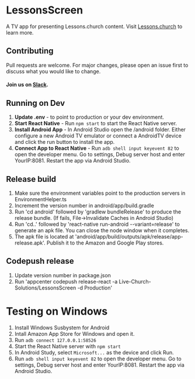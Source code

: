 # LessonsScreen

A TV app for presenting Lessons.church content. Visit <a href="https://lessons.church/">Lessons.church</a> to learn more.

## Contributing

Pull requests are welcome. For major changes, please open an issue first to discuss what you would like to change.

#### Join us on [Slack](https://join.slack.com/t/livechurchsolutions/shared_invite/zt-i88etpo5-ZZhYsQwQLVclW12DKtVflg).

## Running on Dev

1. **Update .env** - to point to production or your dev environment.
2. **Start React Native** - Run `npm start` to start the React Native server.
3. **Install Android App** - In Android Studio open the /android folder. Either configure a new Android TV emulator or connect a AndroidTV device and click the run button to install the app.
4. **Connect App to React Native** - Run `adb shell input keyevent 82` to open the developer menu. Go to settings, Debug server host and enter YourIP:8081. Restart the app via Android Studio.

## Release build

1. Make sure the environment variables point to the production servers in EnvironmentHelper.ts
2. Increment the version number in android/app/build.gradle
3. Run 'cd android' followed by 'gradlew bundleRelease' to produce the release bundle. (If fails, File->Invalidate Caches in Android Studio)
4. Run 'cd..' followed by 'react-native run-android --variant=release' to generate an apk file. You can close the node window when it completes.
5. The apk file is located at 'android/app/build/outputs/apk/release/app-release.apk'. Publish it to the Amazon and Google Play stores.

## Codepush release

1. Update version number in package.json
2. Run 'appcenter codepush release-react -a Live-Church-Solutions/LessonsScreen -d Production'

# Testing on Windows

1. Install Windows Susbystem for Android
2. Intall Amazon App Store for Windows and open it.
3. Run `adb connect 127.0.0.1:58526`
4. Start the React Native server with `npm start`
5. In Android Study, select `Microsoft...` as the device and click Run.
6. Run `adb shell input keyevent 82` to open the developer menu. Go to settings, Debug server host and enter YourIP:8081. Restart the app via Android Studio.

